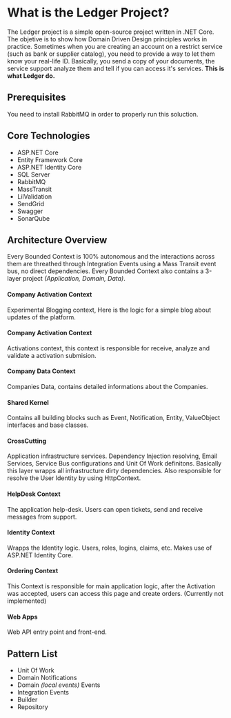# What is the Ledger Project?
The Ledger project is a simple open-source project written in .NET Core. The objetive is to show how Domain Driven Design principles works in practice.
Sometimes when you are creating an account on a restrict service (such as bank or supplier catalog), you need to provide a way to let them know your real-life ID. Basically, you send a copy of your documents, the service support analyze them and tell if you can access it's services. **This is what Ledger do.**
 
## Prerequisites
You need to install RabbitMQ in order to properly run this soluction.
 
## Core Technologies
* ASP.NET Core
* Entity Framework Core
* ASP.NET Identity Core
* SQL Server
* RabbitMQ
* MassTransit
* LilValidation
* SendGrid
* Swagger
* SonarQube
 
## Architecture Overview
Every Bounded Context is 100% autonomous and the interactions across them are threathed through Integration Events using a Mass Transit event bus, no direct dependencies. Every Bounded Context also contains a 3-layer project *(Application, Domain, Data)*.
 
#### Company Activation Context
Experimental Blogging context, Here is the logic for a simple blog about updates of the platform.

#### Company Activation Context
Activations context, this context is responsible for receive, analyze and validate a activation submision.
 
#### Company Data Context
Companies Data, contains detailed informations about the Companies.
 
#### Shared Kernel
Contains all building blocks such as Event, Notification, Entity, ValueObject interfaces and base classes.
 
#### CrossCutting
Application infrastructure services. Dependency Injection resolving, Email Services, Service Bus configurations and Unit Of Work definitons. Basically this layer wrapps all infrastructure dirty dependencies. Also responsible for resolve the User Identity by using HttpContext.
 
#### HelpDesk Context
The application help-desk. Users can open tickets, send and receive messages from support.
 
#### Identity Context
Wrapps the Identity logic. Users, roles, logins, claims, etc. Makes use of ASP.NET Identity Core. 
 
#### Ordering Context
This Context is responsible for main application logic, after the Activation was accepted, users can access this page and create orders. (Currently not implemented)

#### Web Apps
Web API entry point and front-end.
 
## Pattern List
* Unit Of Work
* Domain Notifications
* Domain *(local events)* Events
* Integration Events
* Builder
* Repository